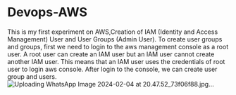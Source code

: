 # Devops-AWS
This is my first experiment on AWS,Creation of IAM (Identity and Access Management)  User and User Groups (Admin User).
To create user groups and groups, first we need to login to the aws management console as a root user.
A root user can create an IAM user but an IAM user cannot create another IAM user.
This means that an IAM user uses the credentials of root user to login aws console.
After login to the console, we can create user group and users.
![Uploading WhatsApp Image 2024-02-04 at 20.47.52_73f06f88.jpg…]()
